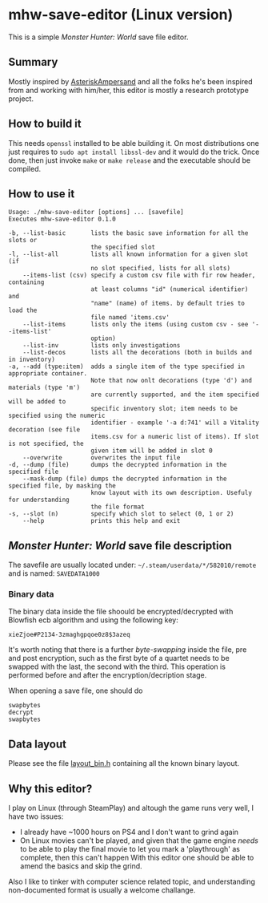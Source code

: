 # mhw-save-editor (Linux version)
This is a simple _Monster Hunter: World_ save file editor.

## Summary
Mostly inspired by [AsteriskAmpersand](https://github.com/AsteriskAmpersand/MHW-Save-Editor) and all the folks he's been inspired from and working with him/her, this editor is mostly a research prototype project.

## How to build it
This needs `openssl` installed to be able building it.
On most distributions one just requires to
```sudo apt install libssl-dev```
and it would do the trick. Once done, then just invoke `make` or `make release` and the executable should be compiled.

## How to use it
```
Usage: ./mhw-save-editor [options] ... [savefile]
Executes mhw-save-editor 0.1.0

-b, --list-basic       lists the basic save information for all the slots or
                       the specified slot
-l, --list-all         lists all known information for a given slot (if
                       no slot specified, lists for all slots)
    --items-list (csv) specify a custom csv file with fir row header, containing
                       at least columns "id" (numerical identifier) and
                       "name" (name) of items. by default tries to load the
                       file named 'items.csv'
    --list-items       lists only the items (using custom csv - see '--items-list'
                       option)
    --list-inv         lists only investigations
    --list-decos       lists all the decorations (both in builds and in inventory)
-a, --add (type:item)  adds a single item of the type specified in appropriate container.
                       Note that now onlt decorations (type 'd') and materials (type 'm')
                       are currently supported, and the item specified will be added to
                       specific inventory slot; item needs to be specified using the numeric
                       identifier - example '-a d:741' will a Vitality decoration (see file
                       items.csv for a numeric list of items). If slot is not specified, the
                       given item will be added in slot 0
    --overwrite        overwrites the input file
-d, --dump (file)      dumps the decrypted information in the specified file
    --mask-dump (file) dumps the decrypted information in the specified file, by masking the
                       know layout with its own description. Usefuly for understanding
                       the file format
-s, --slot (n)         specify which slot to select (0, 1 or 2)
    --help             prints this help and exit

```

## _Monster Hunter: World_ save file description
The savefile are usually located under:
```~/.steam/userdata/*/582010/remote```
and is named:
```SAVEDATA1000```

### Binary data
The binary data inside the file shoould be encrypted/decrypted with Blowfish ecb algorithm and using the following key:
```
xieZjoe#P2134-3zmaghgpqoe0z8$3azeq
```

It's worth noting that there is a further _byte-swapping_ inside the file, pre and post encryption, such as the first byte of a quartet needs to be swapped with the last, the second with the third.
This operation is performed before and after the encryption/decription stage.

When opening a save file, one should do
```
swapbytes
decrypt
swapbytes
```

## Data layout
Please see the file [layout_bin.h](https://github.com/Emanem/mhw-save-editor/blob/master/src/layout_bin.h) containing all the known binary layout.

## Why this editor?
I play on Linux (through SteamPlay) and altough the game runs very well, I have two issues:
* I already have ~1000 hours on PS4 and I don't want to grind again
* On Linux movies can't be played, and given that the game engine _needs_ to be able to play the final movie to let you mark a 'playthrough' as complete, then this can't happen
With this editor one should be able to amend the basics and skip the grind.

Also I like to tinker with computer science related topic, and understanding non-documented format is usually a welcome challange.

